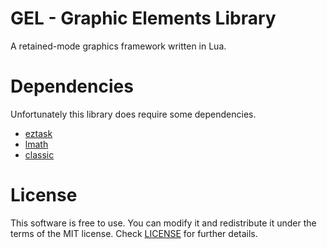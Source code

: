 # GEL - Graphic Elements Library
A retained-mode graphics framework written in Lua.

# Dependencies
Unfortunately this library does require some dependencies.
- [eztask](https://github.com/ShoesForClues/eztask)
- [lmath](https://github.com/ShoesForClues/lmath)
- [classic](https://github.com/rxi/classic)

# License
This software is free to use. You can modify it and redistribute it under the terms of the 
MIT license. Check [LICENSE](LICENSE) for further details.
